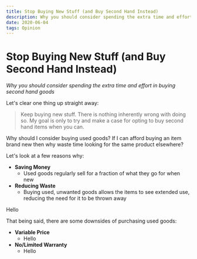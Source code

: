 ```yaml
---
title: Stop Buying New Stuff (and Buy Second Hand Instead)
description: Why you should consider spending the extra time and effort in buying second hand goods
date: 2020-06-04
tags: Opinion
---
```


# Stop Buying New Stuff (and Buy Second Hand Instead)
*Why you should consider spending the extra time and effort in buying second hand goods*

Let's clear one thing up straight away:

> Keep buying new stuff. There is nothing inherently wrong with doing so. My goal is only to try and make a case for opting to buy second hand items when you can.

Why should I consider buying used goods? If I can afford buying an item brand new then why waste time looking for the same product elsewhere?

Let's look at a few reasons why:
 - **Saving Money**
   - Used goods regularly sell for a fraction of what they go for when new
 - **Reducing Waste**
   - Buying used, unwanted goods allows the items to see extended use, reducing the need for it to be thrown away

Hello

That being said, there are some downsides of purchasing used goods:
 - **Variable Price**
   - Hello
 - **No/Limited Warranty**
   - Hello